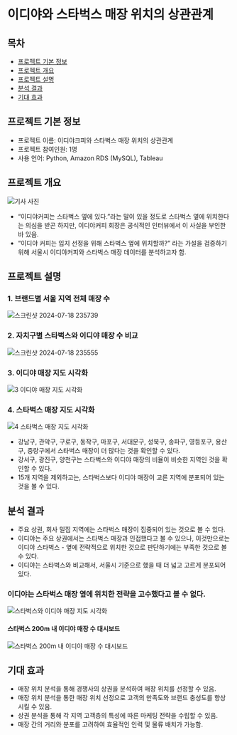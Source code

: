 # 이디야와 스타벅스 매장 위치의 상관관계

## 목차
  - [프로젝트 기본 정보](#프로젝트-기본-정보)
  - [프로젝트 개요](#프로젝트-개요)
  - [프로젝트 설명](#프로젝트-설명)
  - [분석 결과](#분석-결과)
  - [기대 효과](#기대-효과)

## 프로젝트 기본 정보
- 프로젝트 이름: 이디야크피와 스타벅스 매장 위치의 상관관계
- 프로젝트 참여인원: 1명
- 사용 언어: Python, Amazon RDS (MySQL), Tableau

## 프로젝트 개요
![기사 사진](https://github.com/user-attachments/assets/20e9f2a2-b0b2-4faf-ab2b-638e55d26e5f)
- “이디야커피는 스타벅스 옆에 있다.”라는 말이 있을 정도로 스타벅스 옆에 위치한다는 의심을 받곤
하지만, 이디야커피 회장은 공식적인 인터뷰에서 이 사실을 부인한 바 있음.
- “이디야 커피는 입지 선정을 위해 스타벅스 옆에 위치할까?” 라는 가설을 검증하기 위해 서울시
이디야커피와 스타벅스 매장 데이터를 분석하고자 함.

## 프로젝트 설명
### 1. 브랜드별 서울 지역 전체 매장 수
![스크린샷 2024-07-18 235739](https://github.com/user-attachments/assets/e32e59ef-a580-4598-918b-a880a7cfcd65)
### 2. 자치구별 스타벅스와 이디야 매장 수 비교
![스크린샷 2024-07-18 235555](https://github.com/user-attachments/assets/4a7be66b-e7bf-4be9-8444-1f5c0390e82f)
### 3. 이디야 매장 지도 시각화
![3  이디야 매장 지도 시각화](https://github.com/user-attachments/assets/b70772ac-4508-4655-9665-ac5fe3bb0d8b)
### 4. 스타벅스 매장 지도 시각화
![4  스타벅스 매장 지도 시각화](https://github.com/user-attachments/assets/e9da928e-4410-4b36-9439-0a30a9c19f1e)

- 강남구, 관악구, 구로구, 동작구, 마포구, 서대문구, 성북구, 송파구, 영등포구, 용산구, 중랑구에서 스타벅스 매장이 더 많다는 것을 확인할 수 있다.
- 강서구, 광진구, 양천구는 스타벅스와 이디야 매장의 비율이 비슷한 지역인 것을 확인할 수 있다.
- 15개 지역을 제외하고는, 스타벅스보다 이디야 매장이 고른 지역에 분포되어 있는 것을 볼 수 있다.

## 분석 결과
- 주요 상권, 회사 밀집 지역에는 스타벅스 매장이 집중되어 있는 것으로 볼 수 있다.
- 이디야는 주요 상권에서는 스타벅스 매장과 인접했다고 볼 수 있으나, 이것만으로는 이디야 스타벅스 - 옆에 전략적으로 위치한 것으로 판단하기에는 부족한 것으로 볼 수 있다.
- 이디야는 스타벅스와 비교해서, 서울시 기준으로 했을 때 더 넓고 고르게 분포되어 있다.
### 이디야는 스타벅스 매장 옆에 위치한 전략을 고수했다고 볼 수 없다. 
![스타벅스와 이디야 매장 지도 시각화](https://github.com/user-attachments/assets/83b5baed-c41e-4b28-a2fb-c5b3f2eea28d)

#### 스타벅스 200m 내 이디야 매장 수 대시보드
![스타벅스 200m 내 이디야 매장 수 대시보드](https://github.com/user-attachments/assets/cd68f84f-deaf-4003-8e46-2c0b06122643)

## 기대 효과
- 매장 위치 분석을 통해 경쟁사의 상권을 분석하여 매장 위치를 선정할 수 있음.
- 매장 위치 분석을 통한 매장 위치 선정으로 고객의 만족도와 브랜드 충성도를 향상시킬 수 있음.
- 상권 분석을 통해 각 지역 고객층의 특성에 따른 마케팅 전략을 수립할 수 있음.
- 매장 간의 거리와 분포를 고려하여 효율적인 인력 및 물류 배치가 가능함.
